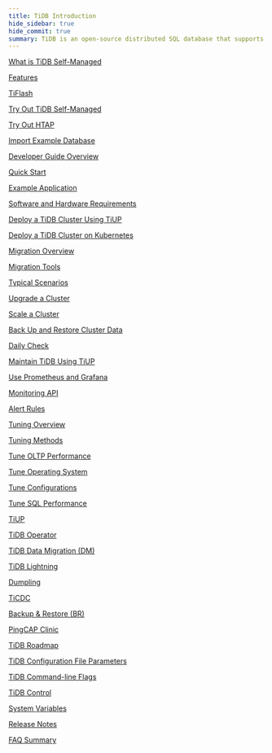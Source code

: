 ```yaml
---
title: TiDB Introduction
hide_sidebar: true
hide_commit: true
summary: TiDB is an open-source distributed SQL database that supports Hybrid Transactional and Analytical Processing (HTAP) workloads. The guide provides information on features, TiFlash, development, deployment, migration, maintenance, monitoring, tuning, tools, and references. It covers everything from quick start to advanced configurations and tools for TiDB.
---
```


<LearningPathContainer platform="tidb" title="TiDB Self-Managed" subTitle="TiDB is an open-source distributed SQL database that supports Hybrid Transactional and Analytical Processing (HTAP) workloads. Find the guide, samples, and references you need to use TiDB.">

<!-- Localization note for TiDB:

- English: use distributed SQL, and start to emphasize HTAP
- Chinese: can keep "NewSQL" and emphasize one-stop real-time HTAP ("一栈式实时 HTAP")
- Japanese: use NewSQL because it is well-recognized

-->

<LearningPath label="Learn" icon="cloud1">

[What is TiDB Self-Managed](https://docs.pingcap.com/tidb/v7.5/overview)

[Features](https://docs.pingcap.com/tidb/v7.5/basic-features)

[TiFlash](https://docs.pingcap.com/tidb/v7.5/tiflash-overview)

</LearningPath>

<LearningPath label="Try" icon="cloud5">

[Try Out TiDB Self-Managed](https://docs.pingcap.com/tidb/v7.5/quick-start-with-tidb)

[Try Out HTAP](https://docs.pingcap.com/tidb/v7.5/quick-start-with-htap)

[Import Example Database](https://docs.pingcap.com/tidb/v7.5/import-example-data)

</LearningPath>

<LearningPath label="Develop" icon="doc8">

[Developer Guide Overview](https://docs.pingcap.com/tidb/v7.5/dev-guide-overview)

[Quick Start](https://docs.pingcap.com/tidb/v7.5/dev-guide-build-cluster-in-cloud)

[Example Application](https://docs.pingcap.com/tidb/v7.5/dev-guide-sample-application-java-spring-boot)

</LearningPath>

<LearningPath label="Deploy" icon="deploy">

[Software and Hardware Requirements](https://docs.pingcap.com/tidb/v7.5/hardware-and-software-requirements)

[Deploy a TiDB Cluster Using TiUP](https://docs.pingcap.com/tidb/v7.5/production-deployment-using-tiup)

[Deploy a TiDB Cluster on Kubernetes](https://docs.pingcap.com/tidb-in-kubernetes/stable)

</LearningPath>

<LearningPath label="Migrate" icon="cloud3">

[Migration Overview](https://docs.pingcap.com/tidb/v7.5/migration-overview)

[Migration Tools](https://docs.pingcap.com/tidb/v7.5/migration-tools)

[Typical Scenarios](https://docs.pingcap.com/tidb/v7.5/migrate-aurora-to-tidb)

</LearningPath>

<LearningPath label="Maintain" icon="maintain">

[Upgrade a Cluster](https://docs.pingcap.com/tidb/v7.5/upgrade-tidb-using-tiup)

[Scale a Cluster](https://docs.pingcap.com/tidb/v7.5/scale-tidb-using-tiup)

[Back Up and Restore Cluster Data](https://docs.pingcap.com/tidb/v7.5/backup-and-restore-overview)

[Daily Check](https://docs.pingcap.com/tidb/v7.5/daily-check)

[Maintain TiDB Using TiUP](https://docs.pingcap.com/tidb/v7.5/maintain-tidb-using-tiup)

</LearningPath>

<LearningPath label="Monitor" icon="cloud6">

[Use Prometheus and Grafana](https://docs.pingcap.com/tidb/v7.5/tidb-monitoring-framework)

[Monitoring API](https://docs.pingcap.com/tidb/v7.5/tidb-monitoring-api)

[Alert Rules](https://docs.pingcap.com/tidb/v7.5/alert-rules)

</LearningPath>

<LearningPath label="Tune" icon="tidb-cloud-tune">

[Tuning Overview](https://docs.pingcap.com/tidb/v7.5/performance-tuning-overview)

[Tuning Methods](https://docs.pingcap.com/tidb/v7.5/performance-tuning-methods)

[Tune OLTP Performance](https://docs.pingcap.com/tidb/v7.5/performance-tuning-practices)

[Tune Operating System](https://docs.pingcap.com/tidb/v7.5/tune-operating-system)

[Tune Configurations](https://docs.pingcap.com/tidb/v7.5/configure-memory-usage)

[Tune SQL Performance](https://docs.pingcap.com/tidb/v7.5/sql-tuning-overview)

</LearningPath>

<LearningPath label="Tools" icon="doc7">

[TiUP](https://docs.pingcap.com/tidb/v7.5/tiup-overview)

[TiDB Operator](https://docs.pingcap.com/tidb/v7.5/tidb-operator-overview)

[TiDB Data Migration (DM)](https://docs.pingcap.com/tidb/v7.5/dm-overview)

[TiDB Lightning](https://docs.pingcap.com/tidb/v7.5/tidb-lightning-overview)

[Dumpling](https://docs.pingcap.com/tidb/v7.5/dumpling-overview)

[TiCDC](https://docs.pingcap.com/tidb/v7.5/ticdc-overview)

[Backup & Restore (BR)](https://docs.pingcap.com/tidb/v7.5/backup-and-restore-overview)

[PingCAP Clinic](https://docs.pingcap.com/tidb/v7.5/clinic-introduction)

</LearningPath>

<LearningPath label="Reference" icon="cloud-dev">

[TiDB Roadmap](https://docs.pingcap.com/tidb/dev/tidb-roadmap)

[TiDB Configuration File Parameters](https://docs.pingcap.com/tidb/v7.5/tidb-configuration-file)

[TiDB Command-line Flags](https://docs.pingcap.com/tidb/v7.5/command-line-flags-for-tidb-configuration)

[TiDB Control](https://docs.pingcap.com/tidb/v7.5/tidb-control)

[System Variables](https://docs.pingcap.com/tidb/v7.5/system-variables)

[Release Notes](https://docs.pingcap.com/tidb/v7.5/release-notes)

[FAQ Summary](https://docs.pingcap.com/tidb/v7.5/faq-overview)

</LearningPath>

</LearningPathContainer>
